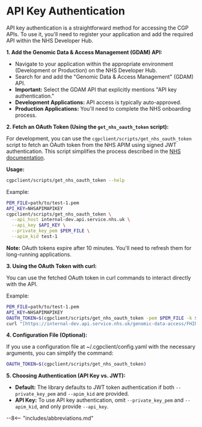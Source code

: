 # API Key Authentication

API key authentication is a straightforward method for accessing the CGP APIs. To use it, you'll need to register your application and add the required API within the NHS Developer Hub.

**1. Add the Genomic Data & Access Management (GDAM) API:**

* Navigate to your application within the appropriate environment (Development or Production) on the NHS Developer Hub.
* Search for and add the "Genomic Data & Access Management" (GDAM) API.
* **Important:** Select the GDAM API that explicitly mentions "API key authentication."
* **Development Applications:** API access is typically auto-approved.
* **Production Applications:** You'll need to complete the NHS onboarding process.

**2. Fetch an OAuth Token (Using the `get_nhs_oauth_token` script):**

For development, you can use the `cgpclient/scripts/get_nhs_oauth_token` script to fetch an OAuth token from the NHS APIM using signed JWT authentication. This script simplifies the process described in the [NHS documentation](https://digital.nhs.uk/developer/guides-and-documentation/security-and-authorisation/application-restricted-restful-apis-signed-jwt-authentication).

**Usage:**

```bash
cgpclient/scripts/get_nhs_oauth_token --help
```

Example:

```bash
PEM_FILE=path/to/test-1.pem
API_KEY=NHSAPIMAPIKEY
cgpclient/scripts/get_nhs_oauth_token \
  --api_host internal-dev.api.service.nhs.uk \
  --api_key $API_KEY \
  --private_key_pem $PEM_FILE \
  --apim_kid test-1
```

**Note:** OAuth tokens expire after 10 minutes. You'll need to refresh them for long-running applications.

**3. Using the OAuth Token with curl:**

You can use the fetched OAuth token in curl commands to interact directly with the API.

Example:

```bash
PEM_FILE=path/to/test-1.pem
API_KEY=NHSAPIMAPIKEY
OAUTH_TOKEN=$(cgpclient/scripts/get_nhs_oauth_token -pem $PEM_FILE -k $API_KEY -host internal-dev.api.service.nhs.uk -kid test-1)
curl "[https://internal-dev.api.service.nhs.uk/genomic-data-access/FHIR/R4/ServiceRequest?identifier=r30000000001](https://internal-dev.api.service.nhs.uk/genomic-data-access/FHIR/R4/ServiceRequest?identifier=r30000000001)" -H "Authorization: Bearer $OAUTH_TOKEN"
```

**4. Configuration File (Optional):**

If you use a configuration file at ~/.cgpclient/config.yaml with the necessary arguments, you can simplify the command:

```bash
OAUTH_TOKEN=$(cgpclient/scripts/get_nhs_oauth_token)
```

**5. Choosing Authentication (API Key vs. JWT):**

* **Default:** The library defaults to JWT token authentication if both `--private_key_pem` and `--apim_kid` are provided.
* **API Key:** To use API key authentication, omit `--private_key_pem` and `--apim_kid`, and only provide `--api_key`.

--8<-- "includes/abbreviations.md"
